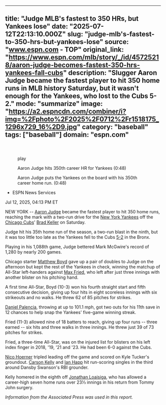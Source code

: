 ---
   title: "Judge MLB's fastest to 350 HRs, but Yankees lose"
   date: "2025-07-12T22:13:10.000Z"
   slug: "judge-mlb's-fastest-to-350-hrs-but-yankees-lose"
   source: "www.espn.com - TOP"
   original_link: "https://www.espn.com/mlb/story/_/id/45725218/aaron-judge-becomes-fastest-350-hrs-yankees-fall-cubs"
   description: "Slugger Aaron Judge became the fastest player to hit 350 home runs in MLB history Saturday, but it wasn't enough for the Yankees, who lost to the Cubs 5-2."
   mode: "summarize"
   image: "https://a2.espncdn.com/combiner/i?img=%2Fphoto%2F2025%2F0712%2Fr1518175_1296x729_16%2D9.jpg"
   category: "baseball"
   tags: ["baseball"]
   domain: "espn.com"
  ---
  <div id="readability-page-1" class="page"><section id="article-feed" data-behavior="author_overlay article_header_news_feed_item_meta article_legal_footer"><article data-id="45725218" data-behavior="story_scroll story_progress" data-src="/mlb/story/_/id/45725218/aaron-judge-becomes-fastest-350-hrs-yankees-fall-cubs"><div><header></header><figure data-video="watch,640,360,45725146,whitelist-MZ|US|AS|GU|MP|PR|VI|UM|FM|ER|HT|FK|MS|CM|BI|SS|GQ|UG|MX|GY|AU|GW|CI|SO|MU|DO|ZA|MW|GP|NG|CU|SV|SX|AO|CD|UY|GH|GD|RW|SC|GN|SL|MG|NE|SZ|VG|PW|RE|PE|NA|BS|CF|TG|NZ|KM|KE|TZ|HN|CG|CR|PA|EC|MF|ST|VE|SD|AI|CV|NL|BW|JM|MV|LS|FJ|LR|MQ|DJ|GA|BM|BL|TD|BO|SN|AW|KN|TC|BF|PY|BZ|NI|ML|AR|BQ|VC|GB|UK|CL|AG|MR|ZM|LC|TT|KY|BJ|GT|BB|MH|GM|CO|" data-cerebro-id="6872ba0fc0cf9d49642f1c54" data-title="Aaron Judge hits 350th career HR for Yankees" data-source="espn" data-contributing-partner="wsc"><div><picture><source srcset="https://a.espncdn.com/combiner/i?img=%2Fmedia%2Fmotion%2F2025%2F0712%2Fss_20250712_154000828_2893072%2Fss_20250712_154000828_2893072.jpg&amp;w=943&amp;h=530&amp;cquality=80&amp;format=jpg" media="(min-width: 376px)"><source srcset="https://a.espncdn.com/combiner/i?img=%2Fmedia%2Fmotion%2F2025%2F0712%2Fss_20250712_154000828_2893072%2Fss_20250712_154000828_2893072.jpg&amp;w=375&amp;cquality=80, https://a.espncdn.com/combiner/i?img=%2Fmedia%2Fmotion%2F2025%2F0712%2Fss_20250712_154000828_2893072%2Fss_20250712_154000828_2893072.jpg&amp;w=750&amp;cquality=40&amp;format=jpg 2x" media="(max-width: 375px)"></picture><p><span data-id="45725146">play</span></p></div><figcaption><div><p><span>Aaron Judge hits 350th career HR for Yankees (0:48)</span></p><p>Aaron Judge puts the Yankees on the board with his 350th career home run. (0:48)</p></div></figcaption></figure><div><div><ul><li><p>ESPN News Services</p></li></ul><p><span>Jul 12, 2025, 04:13 PM ET</span></p></div><p>NEW YORK -- <a href="http://www.espn.com/mlb/player/_/id/33192/aaron-judge">Aaron Judge</a> became the fastest player to hit 350 home runs, reaching the mark with a two-run drive for the <a href="https://www.espn.com/mlb/team/_/name/nyy/new-york-yankees">New York Yankees</a> off the <a href="https://www.espn.com/mlb/team/_/name/chc/chicago-cubs">Chicago Cubs</a>' <a href="http://www.espn.com/mlb/player/_/id/35292/brad-keller">Brad Keller</a> on Saturday.</p><p>Judge hit his 35th home run of the season, a two-run blast in the ninth, but it was too little too late as the Yankees fell to the Cubs <a href="https://www.espn.com/mlb/boxscore/_/gameId/401696328" target="_blank">5-2</a> in the Bronx.</p><p>Playing in his 1,088th game, Judge bettered Mark McGwire's record of 1,280 by nearly 200 games.</p><p>Chicago starter <a data-player-guid="18179f89-dcb9-9d42-a7ec-99aa1c26c5fb" href="https://www.espn.com/mlb/player/_/id/34401/matthew-boyd">Matthew Boyd</a> gave up a pair of doubles to Judge on the afternoon but kept the rest of the Yankees in check, winning the matchup of All-Star left-handers against <a data-player-guid="00ce805c-4c3d-c1c9-ab93-a6410f947e7b" href="https://www.espn.com/mlb/player/_/id/32685/max-fried">Max Fried</a>, who left after just three innings with another blister on his pitching hand.</p><p>A first time All-Star, Boyd (10-3) won his fourth straight start and fifth consecutive decision, giving up four hits in eight scoreless innings with six strikeouts and no walks. He threw 62 of 85 pitches for strikes.</p><p><a data-player-guid="407987ff-7976-33b1-bbcb-3a6ab453a208" href="https://www.espn.com/mlb/player/_/id/4875225/daniel-palencia">Daniel Palencia</a>, throwing at up to 101.1 mph, got two outs for his 11th save in 12 chances to help snap the Yankees' five-game winning streak.</p><p>Fried (11-3) allowed nine of 18 batters to reach, giving up four runs -- three earned -- six hits and three walks in three innings. He threw just 39 of 73 pitches for strikes.</p><p>Fried, a three-time All-Star, was on the injured list for blisters on his left index finger in 2018, '19, '21 and '23. He had been 6-0 against the Cubs.</p><p><a data-player-guid="b21d3016-6ad6-93a3-cb4a-24b46fa4f601" href="https://www.espn.com/mlb/player/_/id/41219/nico-hoerner">Nico Hoerner</a> tripled leading off the game and scored on Kyle Tucker's groundout. <a data-player-guid="d23d6126-089a-488a-c7a2-0ddc05f5222e" href="https://www.espn.com/mlb/player/_/id/32797/carson-kelly">Carson Kelly</a> and <a data-player-guid="2db89dcd-a767-f856-baad-c7522b5dc24b" href="https://www.espn.com/mlb/player/_/id/34945/ian-happ">Ian Happ</a> hit run-scoring singles in the third around Dansby Swanson's RBI grounder.</p><p>Kelly homered in the eighth off <a data-player-guid="a67ee96a-72af-55a6-1d99-57082dc0cd70" href="https://www.espn.com/mlb/player/_/id/39807/jonathan-loaisiga">Jonathan Loaisiga</a>, who has allowed a career-high seven home runs over 23⅓ innings in his return from Tommy John surgery.</p><p><em>Information from the Associated Press was used in this report.</em></p>
</div></div></article></section></div>